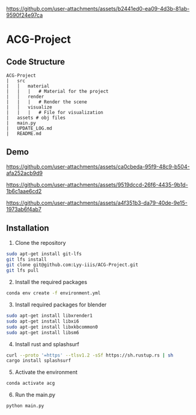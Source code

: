 
https://github.com/user-attachments/assets/b2441ed0-ea09-4d3b-81ab-9590f24e97ca
# ACG-Project

## Code Structure

```
ACG-Project
|   src
|   │   material 
|   |   |   # Material for the project
|   │   render 
|   |   |   # Render the scene
|   │   visualize
|   |   |   # File for visualization
|   assets # obj files
|   main.py
|   UPDATE_LOG.md
|   README.md
```

## Demo

https://github.com/user-attachments/assets/ca0cbeda-95f9-48c9-b504-afa252acb9d9

https://github.com/user-attachments/assets/9519dccd-26f6-4435-9b1d-1b6c1aae6cd2

https://github.com/user-attachments/assets/a4f351b3-da79-40de-9e15-1973ab6f4ab7

## Installation

1. Clone the repository

```bash
sudo apt-get install git-lfs
git lfs install
git clone git@github.com:Lyy-iiis/ACG-Project.git
git lfs pull
```

2. Install the required packages

```bash
conda env create -f environment.yml
```

3. Install required packages for blender
  
```bash
sudo apt-get install libxrender1
sudo apt-get install libxi6
sudo apt-get install libxkbcommon0
sudo apt-get install libsm6
```

4. Install rust and splashsurf

```bash
curl --proto '=https' --tlsv1.2 -sSf https://sh.rustup.rs | sh
cargo install splashsurf
```

5. Activate the environment

```bash
conda activate acg
```

6. Run the main.py

```bash
python main.py
```
